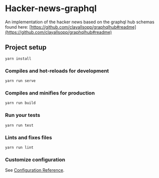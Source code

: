 # Hacker-news-graphql
An implementation of the hacker news based on the graphql hub schemas found here: [https://github.com/clayallsopp/graphqlhub#readme](https://github.com/clayallsopp/graphqlhub#readme)


## Project setup
```
yarn install
```

### Compiles and hot-reloads for development
```
yarn run serve
```

### Compiles and minifies for production
```
yarn run build
```

### Run your tests
```
yarn run test
```

### Lints and fixes files
```
yarn run lint
```

### Customize configuration
See [Configuration Reference](https://cli.vuejs.org/config/).
